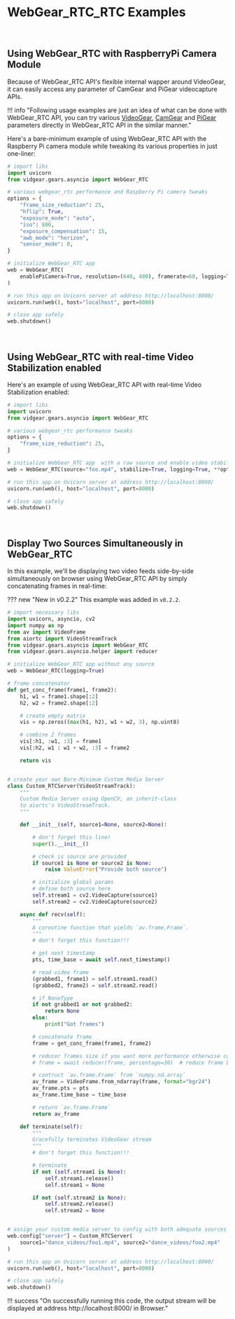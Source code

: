 <!--
===============================================
vidgear library source-code is deployed under the Apache 2.0 License:

Copyright (c) 2019 Abhishek Thakur(@abhiTronix) <abhi.una12@gmail.com>

Licensed under the Apache License, Version 2.0 (the "License");
you may not use this file except in compliance with the License.
You may obtain a copy of the License at

   http://www.apache.org/licenses/LICENSE-2.0

Unless required by applicable law or agreed to in writing, software
distributed under the License is distributed on an "AS IS" BASIS,
WITHOUT WARRANTIES OR CONDITIONS OF ANY KIND, either express or implied.
See the License for the specific language governing permissions and
limitations under the License.
===============================================
-->

# WebGear_RTC_RTC Examples

&nbsp;

## Using WebGear_RTC with RaspberryPi Camera Module

Because of WebGear_RTC API's flexible internal wapper around VideoGear, it can easily access any parameter of CamGear and PiGear videocapture APIs.

!!! info "Following usage examples are just an idea of what can be done with WebGear_RTC API, you can try various [VideoGear](../../gears/videogear/params/), [CamGear](../../gears/camgear/params/) and [PiGear](../../gears/pigear/params/) parameters directly in WebGear_RTC API in the similar manner."
 
Here's a bare-minimum example of using WebGear_RTC API with the Raspberry Pi camera module while tweaking its various properties in just one-liner:

```python
# import libs
import uvicorn
from vidgear.gears.asyncio import WebGear_RTC

# various webgear_rtc performance and Raspberry Pi camera tweaks
options = {
    "frame_size_reduction": 25,
    "hflip": True,
    "exposure_mode": "auto",
    "iso": 800,
    "exposure_compensation": 15,
    "awb_mode": "horizon",
    "sensor_mode": 0,
}

# initialize WebGear_RTC app
web = WebGear_RTC(
    enablePiCamera=True, resolution=(640, 480), framerate=60, logging=True, **options
)

# run this app on Uvicorn server at address http://localhost:8000/
uvicorn.run(web(), host="localhost", port=8000)

# close app safely
web.shutdown()
```

&nbsp;

## Using WebGear_RTC with real-time Video Stabilization enabled
 
Here's an example of using WebGear_RTC API with real-time Video Stabilization enabled:

```python
# import libs
import uvicorn
from vidgear.gears.asyncio import WebGear_RTC

# various webgear_rtc performance tweaks
options = {
    "frame_size_reduction": 25,
}

# initialize WebGear_RTC app  with a raw source and enable video stabilization(`stabilize=True`)
web = WebGear_RTC(source="foo.mp4", stabilize=True, logging=True, **options)

# run this app on Uvicorn server at address http://localhost:8000/
uvicorn.run(web(), host="localhost", port=8000)

# close app safely
web.shutdown()
```

&nbsp;

## Display Two Sources Simultaneously in WebGear_RTC

In this example, we'll be displaying two video feeds side-by-side simultaneously on browser using WebGear_RTC API by simply concatenating frames in real-time: 

??? new "New in v0.2.2" 
    This example was added in `v0.2.2`.

```python
# import necessary libs
import uvicorn, asyncio, cv2
import numpy as np
from av import VideoFrame
from aiortc import VideoStreamTrack
from vidgear.gears.asyncio import WebGear_RTC
from vidgear.gears.asyncio.helper import reducer

# initialize WebGear_RTC app without any source
web = WebGear_RTC(logging=True)

# frame concatenator
def get_conc_frame(frame1, frame2):
    h1, w1 = frame1.shape[:2]
    h2, w2 = frame2.shape[:2]

    # create empty matrix
    vis = np.zeros((max(h1, h2), w1 + w2, 3), np.uint8)

    # combine 2 frames
    vis[:h1, :w1, :3] = frame1
    vis[:h2, w1 : w1 + w2, :3] = frame2

    return vis


# create your own Bare-Minimum Custom Media Server
class Custom_RTCServer(VideoStreamTrack):
    """
    Custom Media Server using OpenCV, an inherit-class
    to aiortc's VideoStreamTrack.
    """

    def __init__(self, source1=None, source2=None):

        # don't forget this line!
        super().__init__()

        # check is source are provided
        if source1 is None or source2 is None:
            raise ValueError("Provide both source")

        # initialize global params
        # define both source here
        self.stream1 = cv2.VideoCapture(source1)
        self.stream2 = cv2.VideoCapture(source2)

    async def recv(self):
        """
        A coroutine function that yields `av.frame.Frame`.
        """
        # don't forget this function!!!

        # get next timestamp
        pts, time_base = await self.next_timestamp()

        # read video frame
        (grabbed1, frame1) = self.stream1.read()
        (grabbed2, frame2) = self.stream2.read()

        # if NoneType
        if not grabbed1 or not grabbed2:
            return None
        else:
            print("Got frames")

        # concatenate frame
        frame = get_conc_frame(frame1, frame2)

        # reducer frames size if you want more performance otherwise comment this line
        # frame = await reducer(frame, percentage=30)  # reduce frame by 30%

        # contruct `av.frame.Frame` from `numpy.nd.array`
        av_frame = VideoFrame.from_ndarray(frame, format="bgr24")
        av_frame.pts = pts
        av_frame.time_base = time_base

        # return `av.frame.Frame`
        return av_frame

    def terminate(self):
        """
        Gracefully terminates VideoGear stream
        """
        # don't forget this function!!!

        # terminate
        if not (self.stream1 is None):
            self.stream1.release()
            self.stream1 = None

        if not (self.stream2 is None):
            self.stream2.release()
            self.stream2 = None


# assign your custom media server to config with both adequate sources (for e.g. foo1.mp4 and foo2.mp4)
web.config["server"] = Custom_RTCServer(
    source1="dance_videos/foo1.mp4", source2="dance_videos/foo2.mp4"
)

# run this app on Uvicorn server at address http://localhost:8000/
uvicorn.run(web(), host="localhost", port=8000)

# close app safely
web.shutdown()
``` 

!!! success "On successfully running this code, the output stream will be displayed at address http://localhost:8000/ in Browser."


&nbsp;
